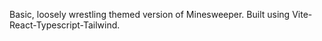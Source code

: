 Basic, loosely wrestling themed version of Minesweeper. Built using Vite-React-Typescript-Tailwind.
